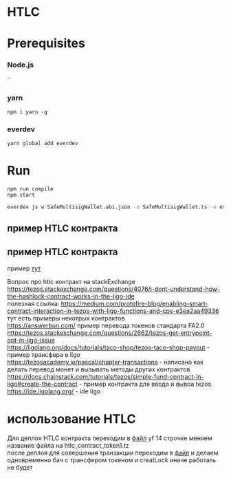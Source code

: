 # HTLC
  
# Prerequisites
### Node.js
``
### yarn
`npm i yarn -g`
### everdev
`yarn global add everdev`
  
# Run
```
npm run compile  
npm start
```  
  
```bash
everdev js w SafeMultisigWallet.abi.json -o SafeMultisigWallet.ts -e es6-default
```
  
## пример HTLC контракта  
## пример HTLC контракта 
пример [тут](/HTLC/Hashlock_contract.pascaligo)  
  
Вопрос про htlc контракт на stackExchange https://tezos.stackexchange.com/questions/4076/i-dont-understand-how-the-hashlock-contract-works-in-the-ligo-ide   
полезная ссылка: https://medium.com/protofire-blog/enabling-smart-contract-interaction-in-tezos-with-ligo-functions-and-cps-e3ea2aa49336 тут есть примеры некотрых контрактов  
https://answerbun.com/ пример перевода токенов стандарта FA2.0  
https://tezos.stackexchange.com/questions/2662/tezos-get-entrypoint-opt-in-ligo-issue  
https://ligolang.org/docs/tutorials/taco-shop/tezos-taco-shop-payout - пример трансфера в ligo  
https://tezosacademy.io/pascal/chapter-transactions - написано как делать перевод монет и вызывать методы других контрактов  
https://docs.chainstack.com/tutorials/tezos/simple-fund-contract-in-ligo#create-the-contract - пример контракта для ввода и вывоа tezos  
https://ide.ligolang.org/ - ide ligo  
  
# использование HTLC  
  
Для деплоя HTLC контракта переходим в [файл](/HTLC/deploy_htlc_contract.ts) yf 14 строчке меняем название файла на htlc_contract_token1.tz  
после деплоя для совершения транзакции переходим в [файл](call_htlc_contract.ts) и делаем одновременно бач с трансфером токеном и creatLock иначе работать не будет  
  
  
  
